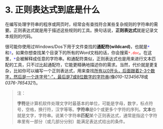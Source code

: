 # 3. 正则表达式到底是什么

在编写处理字符串的程序或网页时，经常会有查找符合某些复杂规则的字符串的需要。正则表达式就是用于描述这些规则的工具。换句话说，**正则表达式**就是记录文本规则的代码。

很可能你使用过Windows/Dos下用于文件查找的**通配符(wildcard)**，也就是<span style="color: blue;">`*`</span>和<span style="color: blue;">`?`</span>。如果你想查找某个目录下的所有的Word文档的话，你会搜索<span style="color: red;">`*.doc`</span>。在这里，<span style="color: blue;">`*`</span>会被解释成任意的字符串。和通配符类似，正则表达式也是用来进行文本匹配的工具，只不过比起通配符，它能更精确地描述你的需求。当然，代价就是更复杂，比如你可以编写一个正则表达式，用来查找<u>所有以0开头，后面跟着2-3个数字，然后是一个连字号“-”，最后是7或8位数字的字符串</u>(像*010-12345678*或*0376-7654321*)。

> 注：
> 
> **字符**是计算机软件处理文字时最基本的单位，可能是字母，数字，标点符号，空格，换行符，汉字等等。**字符串**是0个或更多个字符的序列。**文本**也就是文字，字符串。说某个字符串**匹配**某个正则表达式，通常是指这个字符串里有一部分（或几部分分别）能满足表达式给出的条件。